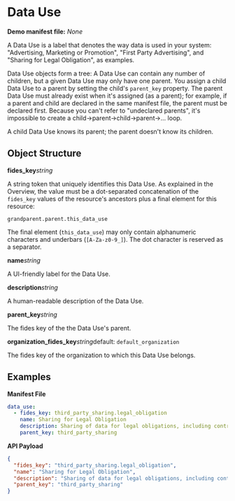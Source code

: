 # Data Use

**Demo manifest file:** _None_ 

A Data Use is a label that denotes the way data is used in your system: "Advertising, Marketing or Promotion", "First Party Advertising", and "Sharing for Legal Obligation", as examples.

Data Use objects form a tree: A Data Use can contain any number of children, but a given Data Use may only have one parent. You assign a child Data Use to a parent by setting the child's `parent_key` property. The parent Data Use must already exist when it's assigned (as a parent); for example, if a parent and child are declared in the same manifest file, the parent must be declared first. Because you can't refer to "undeclared parents", it's impossible to create a child->parent->child->parent->... loop.

A child Data Use knows its parent; the parent doesn't know its children. 


## Object Structure

**fides_key**<span class="required"/>_string_

A string token that uniquely identifies this Data Use. As explained in the Overview, the value must be a dot-separated concatenation of the `fides_key` values of the resource's ancestors plus a final element for this resource:

`grandparent.parent.this_data_use`

The final element (`this_data_use`) may only contain alphanumeric characters and underbars (`[A-Za-z0-9_]`). The dot character is reserved as a separator.


**name**<span class="spacer"/>_string_

A UI-friendly label for the Data Use. 

**description**<span class="spacer"/>_string_

A human-readable description of the Data Use.

**parent_key**<span class="spacer"/>_string_<span class="spacer"/>

The fides key of the the Data Use's parent.

**organization_fides_key**<span class="spacer"/>_string_<span class="spacer"/>default: `default_organization`

The fides key of the organization to which this Data Use belongs.


## Examples

**Manifest File**
```yaml
data_use:
  - fides_key: third_party_sharing.legal_obligation
    name: Sharing for Legal Obligation
    description: Sharing of data for legal obligations, including contracts, applicable laws or regulations.
    parent_key: third_party_sharing
```


**API Payload**

```json
{
  "fides_key": "third_party_sharing.legal_obligation",
  "name": "Sharing for Legal Obligation",
  "description": "Sharing of data for legal obligations, including contracts, applicable laws or regulations.",
  "parent_key": "third_party_sharing"
}
```
